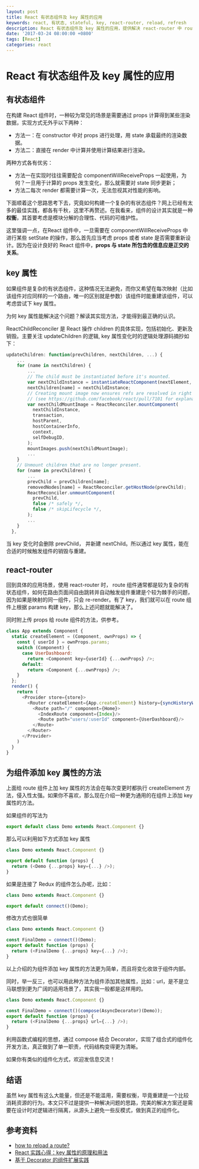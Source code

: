 ```yaml
---
layout: post
title: React 有状态组件及 key 属性的应用
keywords: react, 有状态, stateful, key, react-router, reload, refresh
description: React 有状态组件及 key 属性的应用，提供解决 react-router 中 route 组件刷新问题的新思路
date: '2017-03-24 08:00:00 +0800'
tags: [React]
categories: react
---
```


# React 有状态组件及 key 属性的应用

## 有状态组件

在构建 React 组件时，一种较为常见的场景是需要通过 props 计算得到某些渲染数据，实现方式无外乎以下两种：

- 方法一：在 constructor 中对 props 进行处理，用 state 承载最终的渲染数据。
- 方法二：直接在 render 中计算并使用计算结果进行渲染。

两种方式各有优劣：

- 方法一在实现时往往需要配合 componentWillReceiveProps 一起使用，为何？一旦用于计算的 props 发生变化，那么就需要对 state 同步更新；
- 方法二每次 render 都需要计算一次，无法忽视其对性能的影响。

下面顺着这个思路思考下去，究竟如何构建一个复杂的有状态组件？网上已经有太多的最佳实践，都各有千秋，这里不再赘述。在我看来，组件的设计其实就是一种 **权衡**，其首要考虑是模块分解的合理性、代码的可维护性。

这里强调一点，在React 组件中，一旦需要在 componentWillReceiveProps 中进行某些 setState 的操作，那么首先应当考虑 props 或者 state 是否需要重新设计。因为在设计良好的 React 组件中，**props 与 state 所包含的信息应是正交的关系**。

## key 属性

如果组件是复杂的有状态组件，这种情况无法避免，而你又希望在每次映射（比如该组件对应同样的一个路由，唯一的区别就是参数）该组件时能重建该组件，可以考虑尝试下 key 属性。

为何 key 属性能解决这个问题？解读其实现方法，才能得到最正确的认识。

ReactChildReconciler 是 React 操作 children 的具体实现，包括初始化、更新及销毁。主要关注 updateChildren 的逻辑, key 属性变化时的逻辑处理源码摘抄如下：

```javascript
updateChildren: function(prevChildren, nextChildren, ...) {
    ...
    for (name in nextChildren) {
        ...
        // The child must be instantiated before it's mounted.
        var nextChildInstance = instantiateReactComponent(nextElement, true);
        nextChildren[name] = nextChildInstance;
        // Creating mount image now ensures refs are resolved in right order
        // (see https://github.com/facebook/react/pull/7101 for explanation).
        var nextChildMountImage = ReactReconciler.mountComponent(
          nextChildInstance,
          transaction,
          hostParent,
          hostContainerInfo,
          context,
          selfDebugID,
        );
        mountImages.push(nextChildMountImage);
        ...
    }
    // Unmount children that are no longer present.
    for (name in prevChildren) {
        ...
        prevChild = prevChildren[name];
        removedNodes[name] = ReactReconciler.getHostNode(prevChild);
        ReactReconciler.unmountComponent(
          prevChild,
          false /* safely */,
          false /* skipLifecycle */,
        );
        ...
    }
  },
```

当 key 变化时会删除 prevChild， 并新建 nextChild。所以通过 key 属性，能在合适的时候触发组件的销毁与重建。


## react-router

回到具体的应用场景，使用 react-router 时， route 组件通常都是较为复杂的有状态组件，如何在路由页面间自由跳转并自动触发组件重建是个较为棘手的问题，因为如果是映射的同一组件，只会 re-render。有了 key，我们就可以在 route 组件上根据 params 构建 key，那么上述问题就能解决了。

同时附上传 props 给 route 组件的方法，供参考。

```javascript
class App extends Component {
  static createElement = (Component, ownProps) => {
    const { userId } = ownProps.params;
    switch (Component) {
      case UserDashboard:
        return <Component key={userId} {...ownProps} />;
      default:
        return <Component {...ownProps} />;
    }
  };
  render() {
    return (
      <Provider store={store}>
        <Router createElement={App.createElement} history={syncHistoryWithStore(hashHistory, store)}>
          <Route path="/" component={Home}>
            <IndexRoute component={Index}/>
            <Route path="users/:userId" component={UserDashboard}/>
          </Route>
        </Router>
      </Provider>
    )
  }
}
```

## 为组件添加 key 属性的方法

上面给 route 组件上加 key 属性的方法会在每次变更时都执行 createElement 方法，侵入性太强。如果你不喜欢，那么现在介绍一种更为通用的在组件上添加 key 属性的方法。

如果组件的写法为

```javascript
export default class Demo extends React.Component {}
```

那么可以利用如下方式添加 key 属性

```javascript
class Demo extends React.Component {}

export default function (props) {
  return (<Demo {...props} key={...} />);
}
```

如果是连接了 Redux 的组件怎么办呢，比如：

```javascript
class Demo extends React.Component {}

export default connect()(Demo);
```

修改方式也很简单

```javascript
class Demo extends React.Component {}

const FinalDemo = connect()(Demo);
export default function (props) {
  return (<FinalDemo {...props} key={...} />);
}
```

以上介绍的为组件添加 key 属性的方法更为简单，而且将变化收敛于组件内部。

同时，举一反三，也可以用此种方法为组件添加其他属性，比如：url，是不是立马联想到更为广阔的适用场景了，其实我一般都是这样用的。

```javascript
class Demo extends React.Component {}

const FinalDemo = connect()(compose(AsyncDecorator)(Demo));
export default function (props) {
  return (<FinalDemo {...props} url={...} />);
}
```

利用函数式编程的思想，通过 compose 结合 Decorator，实现了组合式的组件化开发方法，真正做到了单一职责，代码结构变得更为清晰。

如果你有类似的组件化方式，欢迎发信息交流！

## 结语

虽然 key 属性有这么大能量，但还是不能滥用，需要权衡，毕竟重建是一个比较消耗资源的行为。本文只不过是提供一种解决问题的思路，完美的解决方案还是需要在设计时对逻辑进行隔离，从源头上避免一些反模式，做到真正的组件化。


## 参考资料

- [how to reload a route?](https://github.com/ReactTraining/react-router/issues/1982)
- [React 实践心得：key 属性的原理和用法](http://taobaofed.org/blog/2016/08/24/react-key/)
- [基于 Decorator 的组件扩展实践](https://zhuanlan.zhihu.com/p/22054582)
